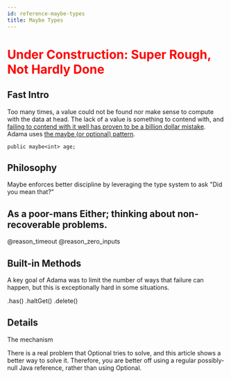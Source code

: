 ```yaml
---
id: reference-maybe-types
title: Maybe Types
---
```

<h1><font color="red">Under Construction: Super Rough, Not Hardly Done</font></h1>

## Fast Intro

Too many times, a value could not be found nor make sense to compute with the data at head. The lack of a value is something to contend with, and [failing to contend with it well has proven to be a billion dollar mistake](https://www.youtube.com/watch?v=ybrQvs4x0Ps). Adama uses [the maybe (or optional) pattern](https://en.wikipedia.org/wiki/Monad_(functional_programming)#An_example:\_Maybe).

```
public maybe<int> age;
```

## Philosophy

Maybe enforces better discipline by leveraging the type system to ask "Did you mean that?"


## As a poor-mans Either; thinking about non-recoverable problems.

@reason_timeout
@reason_zero_inputs


## Built-in Methods

A key goal of Adama was to limit the number of ways that failure can happen, but this is exceptionally hard in some situations.

.has()
.haltGet()
.delete()

## Details

The mechanism




There is a real problem that Optional tries to solve, and this article shows a better way to solve it. Therefore, you are better off using a regular possibly-null Java reference, rather than using Optional. 
